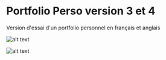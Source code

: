 # Portfolio Perso version 3 et 4

 Version d'essai d'un portfolio personnel en français et anglais

![alt text](<Jerome.Talbot | PortfolioFr.jpg>)

![alt text](<Jerome.Talbot | Portfolio English Version.jpg>)